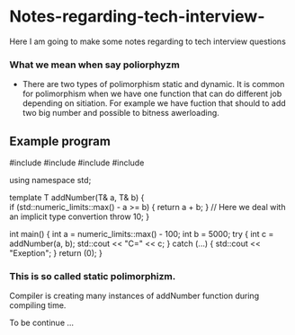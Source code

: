 # Notes-regarding-tech-interview-
Here I am going to make some notes regarding to tech interview questions

### What we mean when say poliorphyzm
  * There are two types of polimorphism static and dynamic. 
  It is common for polimorphism when we have one function that can do 
  different job depending on sitiation.
  For example we have fuction that should to add two big number and possible to bitness awerloading.
  
## Example program
#include <iostream>
#include <string>
#include <limits>
#include <exception>

using namespace std;

template <class T>
T addNumber(T& a, T& b) 
{	
	if (std::numeric_limits<T>::max() - a >= b)
	{
		return a + b;
	}
	// Here we deal with an implicit type convertion
	throw 10;
}

int main()
{
	int a = numeric_limits<int>::max() - 100;
	int b = 5000;
	try
	{
		int c = addNumber(a, b);
		std::cout << "C=" << c;
	}
	catch (...)
	{
		std::cout << "Exeption";
	}
	return (0);
}

### This is so called static polimorphizm. 
Compiler is creating many instances of addNumber function during compiling time.

To be continue ... 
  
  
  
  
